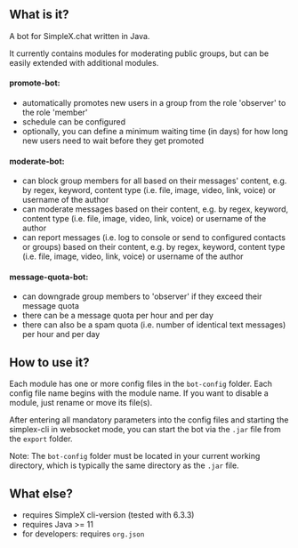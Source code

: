 ## What is it?
A bot for SimpleX.chat written in Java.

It currently contains modules for moderating public groups, but can be easily extended with additional modules.

#### promote-bot:
- automatically promotes new users in a group from the role 'observer' to the role 'member'
- schedule can be configured
- optionally, you can define a minimum waiting time (in days) for how long new users need to wait before they get promoted

#### moderate-bot:
- can block group members for all based on their messages' content, e.g. by regex, keyword, content type (i.e. file, image, video, link, voice) or username of the author
- can moderate messages based on their content, e.g. by regex, keyword, content type (i.e. file, image, video, link, voice) or username of the author
- can report messages (i.e. log to console or send to configured contacts or groups) based on their content, e.g. by regex, keyword, content type (i.e. file, image, video, link, voice) or username of the author

#### message-quota-bot:
- can downgrade group members to 'observer' if they exceed their message quota
- there can be a message quota per hour and per day
- there can also be a spam quota (i.e. number of identical text messages) per hour and per day



## How to use it?
Each module has one or more config files in the `bot-config` folder. Each config file name begins with the module name. If you want to disable a module, just rename or move its file(s).

After entering all mandatory parameters into the config files and starting the simplex-cli in websocket mode, you can start the bot via the `.jar` file from the `export` folder.

Note: The `bot-config` folder must be located in your current working directory, which is typically the same directory as the `.jar` file.



## What else?
- requires SimpleX cli-version (tested with 6.3.3)
- requires Java >= 11
- for developers: requires `org.json`

